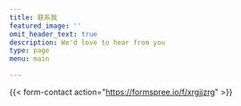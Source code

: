 ```yaml
---
title: 联系我
featured_image: ''
omit_header_text: true
description: We'd love to hear from you
type: page
menu: main

---
```

{{< form-contact action="https://formspree.io/f/xrgjjzrg"  >}}